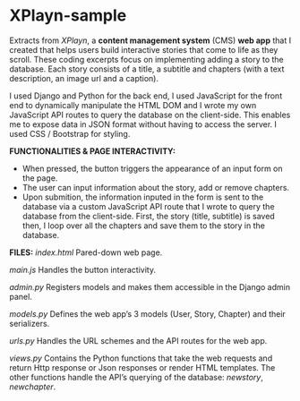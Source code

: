 # XPlayn-sample

Extracts from *XPlayn*, a **content management system** (CMS) **web app** that I created that helps users build interactive stories that come to life as they scroll. These coding excerpts focus on implementing adding a story to the database. Each story consists of a title, a subtitle and chapters (with a text description, an image url and a caption).

I used Django and Python for the back end, I used JavaScript for the front end to dynamically manipulate the HTML DOM and I wrote my own JavaScript API routes to query the database on the client-side. This enables me to expose data in JSON format without having to access the server. I used CSS / Bootstrap for styling. 

**FUNCTIONALITIES & PAGE INTERACTIVITY:**
- When pressed, the button triggers the appearance of an input form on the page. 
- The user can input information about the story, add or remove chapters.
- Upon submition, the information inputed in the form is sent to the database via a custom JavaScript API route that I wrote to query the database from the client-side. First, the story (title, subtitle) is saved then, I loop over all the chapters and save them to the story in the database.

**FILES:**
*index.html*
Pared-down web page.

*main.js*
Handles the button interactivity.

*admin.py*
Registers models and makes them accessible in the Django admin panel.

*models.py*
Defines the web app’s 3 models (User, Story, Chapter) and their serializers.

*urls.py*
Handles the URL schemes and the API routes for the web app.

*views.py*
Contains the Python functions that take the web requests and return Http response or Json responses or render HTML templates. The other functions handle the API’s querying of the database: *newstory*, *newchapter*.

